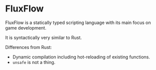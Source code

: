 # FluxFlow

FluxFlow is a statically typed scripting language with its main focus on game development.

It is syntactically very similar to Rust.

Differences from Rust:

- Dynamic compilation including hot-reloading of existing functions.
- `unsafe` is not a thing.

